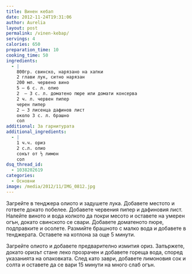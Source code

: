 ```yaml
---
title: Винен кебап
date: 2012-11-24T19:31:06
author: Aurelia
layout: post
permalink: /vinen-kebap/
servings: 4
calories: 650
preparation_time: 10
cooking_time: 50
ingredients:
  - |
    800гр. свинско, нарязано на хапки
    2 глави лук, ситно нарязан
    200 мл. червено вино
    5 – 6 с. л. олио
    2  – 3 с. л. доматено пюре или домати консерва
    2 ч. л. червен пипер
    черен пипер
    2 – 3 лисенца дафинов лист
    около 3 с. л. брашно
    сол
additional: За гарнитурата
additional_ingredients:
  - |
    1 ч.ч. ориз
    2 с.л. олио
    сокът от ½ лимон
    сол
dsq_thread_id:
  - 1038202619
categories:
  - Основни
image: /media/2012/11/IMG_0812.jpg
---
```

Загрейте в тенджера олиото и задушете лука. Добавете местото и гответе докато побелее. Добавете червения пипер и дафиновия лист. Налейте виното и вода колкото да покри месото и оставете на умерен огън, докато свинското се свари. Добавете доматеното пюре, подправките и осолете. Размийте брашното с малко вода и добавете в тенджерата. Оставете на котлона за още 5 минути.
  
Загрейте олиото и добавете предварително измития ориз. Запържете, докато оризът стане леко прозрачен и добавете гореща вода, според указанията на опаковката. След като заври, добавете лимоновия сок и солта и оставете да се вари 15 минути на много слаб огън.